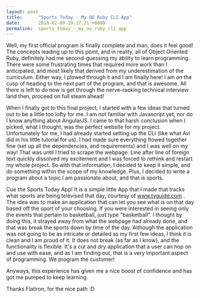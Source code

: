```yaml
---
layout: post
title:      "Sports Today - My OO Ruby CLI App"
date:       2018-02-09 19:17:21 +0000
permalink:  sports_today_-_my_oo_ruby_cli_app
---
```



Well, my first official program is finally complete and man, does it feel good!  The concepts leading up to this point, and in reality, all of Object Oriented Ruby, definitely had me second-guessing my ability to learn programming.  There were some frustrating times that required more work than I anticipated, and most likely that derived from my underestimation of the curriculum.  Either way, I plowed through it and I am finally here!  I am on the cusp of heading to the next part of the program, and that is awesome.  All there is left to do now is get through the nerve-racking technical interview land then, proceed on full steam ahead!

When I finally got to this final project, I started with a few ideas that turned out to be a little too lofty for me.  I am not familiar with Javascript yet, nor do I know anything about AngularJS.  I came to that harsh conclusion when I picked, what I thought, was the perfect website for my project.  Unfortunately for me, I had already started setting up the CLI (like what Avi did in his little tutorial for us).  I had made sure everything flowed together fine (set up all the dependencies, and requirements) and I was well on my way!  That was until I tried to scrape the webpage.  Line after line of foreign text quickly dissolved my excitement and I was forced to rethink and restart my whole project.  So with that information, I decided to keep it simple, and do something within the scope of my knowledge.  Plus, I decided to write a program about a topic I am passionate about, and that is sports.

Cue the Sports Today App!  It is a simple little App that I made that tracks what sports are being televised that day, courtesy of www.tvguide.com .  The idea was to make an application that can let you see what is on that day based off the sport of your choosing.  If you were interested in seeing only the events that pertain to basketball, just type "basketball".  I thought by doing this, it strayed away from what the webpage had already done, and that was break the sports down by time of the day.  Although the application was not going to be as intricate or detailed as my first few ideas, I think it is clean and I am proud of it.  It does not break (as far as I know), and the functionality is flexible.  It's a cut and dry application that a user can hop on and use with ease, and as I am finding out, that is a very important aspect of programming.  We program the customer!  

Anyways, this experience has given me a nice boost of confidence and has got me pumped to keep learning.

Thanks Flatiron, for the nice path :D



